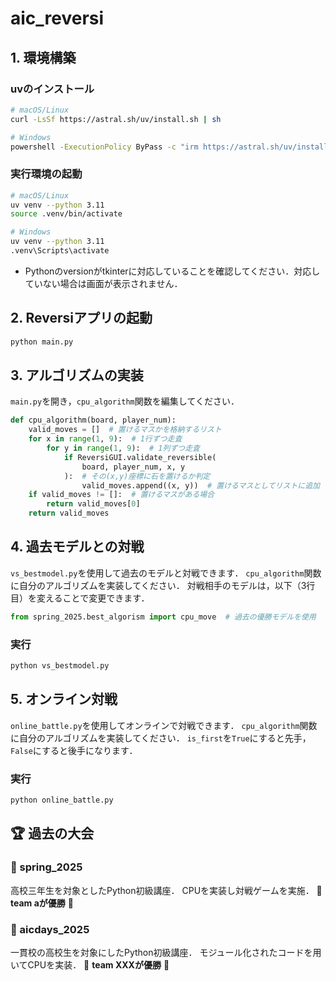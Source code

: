 # aic_reversi

##  1. 環境構築
### uvのインストール
```sh
# macOS/Linux
curl -LsSf https://astral.sh/uv/install.sh | sh

# Windows
powershell -ExecutionPolicy ByPass -c "irm https://astral.sh/uv/install.ps1 | iex"
```

### 実行環境の起動
```sh
# macOS/Linux
uv venv --python 3.11
source .venv/bin/activate

# Windows
uv venv --python 3.11
.venv\Scripts\activate
```
- Pythonのversionがtkinterに対応していることを確認してください．対応していない場合は画面が表示されません．

## 2. Reversiアプリの起動
```sh
python main.py
```

## 3. アルゴリズムの実装
`main.py`を開き，`cpu_algorithm`関数を編集してください．
```python
def cpu_algorithm(board, player_num):
    valid_moves = []  # 置けるマスかを格納するリスト
    for x in range(1, 9):  # 1行ずつ走査
        for y in range(1, 9):  # 1列ずつ走査
            if ReversiGUI.validate_reversible(
                board, player_num, x, y
            ):  # その(x,y)座標に石を置けるか判定
                valid_moves.append((x, y))  # 置けるマスとしてリストに追加
    if valid_moves != []:  # 置けるマスがある場合
        return valid_moves[0]
    return valid_moves
``` 

## 4. 過去モデルとの対戦
`vs_bestmodel.py`を使用して過去のモデルと対戦できます．
`cpu_algorithm`関数に自分のアルゴリズムを実装してください．
対戦相手のモデルは，以下（3行目）を変えることで変更できます．
```python
from spring_2025.best_algorism import cpu_move  # 過去の優勝モデルを使用
```
### 実行
```sh
python vs_bestmodel.py
```

## 5. オンライン対戦
`online_battle.py`を使用してオンラインで対戦できます．
`cpu_algorithm`関数に自分のアルゴリズムを実装してください．
`is_first`を`True`にすると先手，`False`にすると後手になります．
### 実行
```sh
python online_battle.py
```

## 🏆 過去の大会

### 🌸 spring_2025
高校三年生を対象としたPython初級講座．
CPUを実装し対戦ゲームを実施．
👏 **team aが優勝** 👏

### 🍧 aicdays_2025
一貫校の高校生を対象にしたPython初級講座．
モジュール化されたコードを用いてCPUを実装．
👏 **team XXXが優勝** 👏